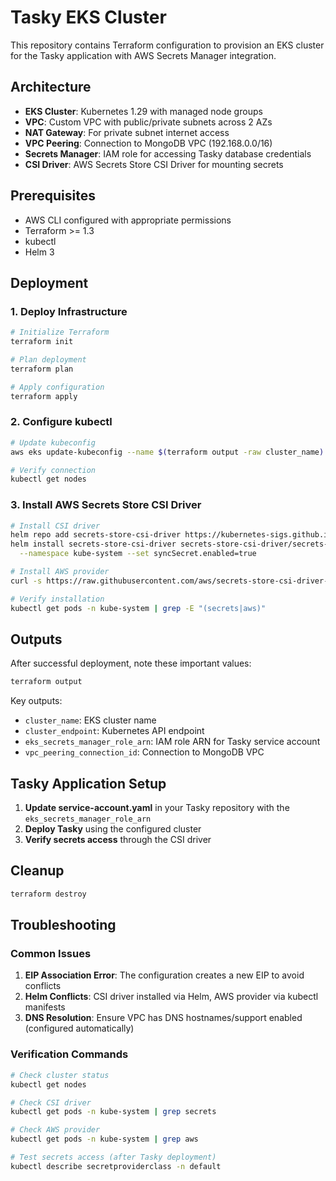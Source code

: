 # Tasky EKS Cluster

This repository contains Terraform configuration to provision an EKS cluster for the Tasky application with AWS Secrets Manager integration.

## Architecture

- **EKS Cluster**: Kubernetes 1.29 with managed node groups
- **VPC**: Custom VPC with public/private subnets across 2 AZs
- **NAT Gateway**: For private subnet internet access
- **VPC Peering**: Connection to MongoDB VPC (192.168.0.0/16)
- **Secrets Manager**: IAM role for accessing Tasky database credentials
- **CSI Driver**: AWS Secrets Store CSI Driver for mounting secrets

## Prerequisites

- AWS CLI configured with appropriate permissions
- Terraform >= 1.3
- kubectl
- Helm 3

## Deployment

### 1. Deploy Infrastructure

```bash
# Initialize Terraform
terraform init

# Plan deployment
terraform plan

# Apply configuration
terraform apply
```

### 2. Configure kubectl

```bash
# Update kubeconfig
aws eks update-kubeconfig --name $(terraform output -raw cluster_name)

# Verify connection
kubectl get nodes
```

### 3. Install AWS Secrets Store CSI Driver

```bash
# Install CSI driver
helm repo add secrets-store-csi-driver https://kubernetes-sigs.github.io/secrets-store-csi-driver/charts
helm install secrets-store-csi-driver secrets-store-csi-driver/secrets-store-csi-driver \
  --namespace kube-system --set syncSecret.enabled=true

# Install AWS provider
curl -s https://raw.githubusercontent.com/aws/secrets-store-csi-driver-provider-aws/main/deployment/aws-provider-installer.yaml | kubectl apply -f -

# Verify installation
kubectl get pods -n kube-system | grep -E "(secrets|aws)"
```

## Outputs

After successful deployment, note these important values:

```bash
terraform output
```

Key outputs:
- `cluster_name`: EKS cluster name
- `cluster_endpoint`: Kubernetes API endpoint
- `eks_secrets_manager_role_arn`: IAM role ARN for Tasky service account
- `vpc_peering_connection_id`: Connection to MongoDB VPC

## Tasky Application Setup

1. **Update service-account.yaml** in your Tasky repository with the `eks_secrets_manager_role_arn`
2. **Deploy Tasky** using the configured cluster
3. **Verify secrets access** through the CSI driver

## Cleanup

```bash
terraform destroy
```

## Troubleshooting

### Common Issues

1. **EIP Association Error**: The configuration creates a new EIP to avoid conflicts
2. **Helm Conflicts**: CSI driver installed via Helm, AWS provider via kubectl manifests
3. **DNS Resolution**: Ensure VPC has DNS hostnames/support enabled (configured automatically)

### Verification Commands

```bash
# Check cluster status
kubectl get nodes

# Check CSI driver
kubectl get pods -n kube-system | grep secrets

# Check AWS provider
kubectl get pods -n kube-system | grep aws

# Test secrets access (after Tasky deployment)
kubectl describe secretproviderclass -n default
```

